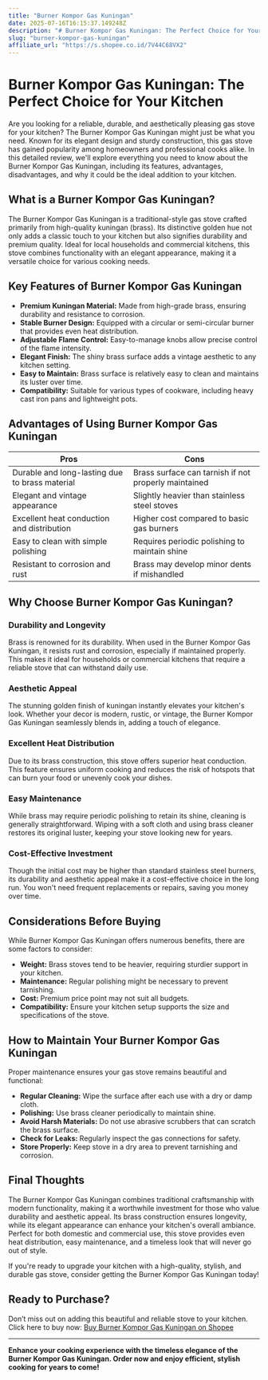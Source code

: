 ```yaml
---
title: "Burner Kompor Gas Kuningan"
date: 2025-07-16T16:15:37.149248Z
description: "# Burner Kompor Gas Kuningan: The Perfect Choice for Your Kitchen..."
slug: "burner-kompor-gas-kuningan"
affiliate_url: "https://s.shopee.co.id/7V44C68VX2"
---
```

# Burner Kompor Gas Kuningan: The Perfect Choice for Your Kitchen

Are you looking for a reliable, durable, and aesthetically pleasing gas stove for your kitchen? The Burner Kompor Gas Kuningan might just be what you need. Known for its elegant design and sturdy construction, this gas stove has gained popularity among homeowners and professional cooks alike. In this detailed review, we'll explore everything you need to know about the Burner Kompor Gas Kuningan, including its features, advantages, disadvantages, and why it could be the ideal addition to your kitchen.

## What is a Burner Kompor Gas Kuningan?

The Burner Kompor Gas Kuningan is a traditional-style gas stove crafted primarily from high-quality kuningan (brass). Its distinctive golden hue not only adds a classic touch to your kitchen but also signifies durability and premium quality. Ideal for local households and commercial kitchens, this stove combines functionality with an elegant appearance, making it a versatile choice for various cooking needs.

## Key Features of Burner Kompor Gas Kuningan

- **Premium Kuningan Material:** Made from high-grade brass, ensuring durability and resistance to corrosion.
- **Stable Burner Design:** Equipped with a circular or semi-circular burner that provides even heat distribution.
- **Adjustable Flame Control:** Easy-to-manage knobs allow precise control of the flame intensity.
- **Elegant Finish:** The shiny brass surface adds a vintage aesthetic to any kitchen setting.
- **Easy to Maintain:** Brass surface is relatively easy to clean and maintains its luster over time.
- **Compatibility:** Suitable for various types of cookware, including heavy cast iron pans and lightweight pots.

## Advantages of Using Burner Kompor Gas Kuningan

| Pros                                           | Cons                                              |
|------------------------------------------------|---------------------------------------------------|
| Durable and long-lasting due to brass material | Brass surface can tarnish if not properly maintained |
| Elegant and vintage appearance                | Slightly heavier than stainless steel stoves   |
| Excellent heat conduction and distribution   | Higher cost compared to basic gas burners      |
| Easy to clean with simple polishing            | Requires periodic polishing to maintain shine |
| Resistant to corrosion and rust               | Brass may develop minor dents if mishandled  |

## Why Choose Burner Kompor Gas Kuningan?

### Durability and Longevity

Brass is renowned for its durability. When used in the Burner Kompor Gas Kuningan, it resists rust and corrosion, especially if maintained properly. This makes it ideal for households or commercial kitchens that require a reliable stove that can withstand daily use.

### Aesthetic Appeal

The stunning golden finish of kuningan instantly elevates your kitchen's look. Whether your decor is modern, rustic, or vintage, the Burner Kompor Gas Kuningan seamlessly blends in, adding a touch of elegance.

### Excellent Heat Distribution

Due to its brass construction, this stove offers superior heat conduction. This feature ensures uniform cooking and reduces the risk of hotspots that can burn your food or unevenly cook your dishes.

### Easy Maintenance

While brass may require periodic polishing to retain its shine, cleaning is generally straightforward. Wiping with a soft cloth and using brass cleaner restores its original luster, keeping your stove looking new for years.

### Cost-Effective Investment

Though the initial cost may be higher than standard stainless steel burners, its durability and aesthetic appeal make it a cost-effective choice in the long run. You won't need frequent replacements or repairs, saving you money over time.

## Considerations Before Buying

While Burner Kompor Gas Kuningan offers numerous benefits, there are some factors to consider:

- **Weight:** Brass stoves tend to be heavier, requiring sturdier support in your kitchen.
- **Maintenance:** Regular polishing might be necessary to prevent tarnishing.
- **Cost:** Premium price point may not suit all budgets.
- **Compatibility:** Ensure your kitchen setup supports the size and specifications of the stove.

## How to Maintain Your Burner Kompor Gas Kuningan

Proper maintenance ensures your gas stove remains beautiful and functional:

- **Regular Cleaning:** Wipe the surface after each use with a dry or damp cloth.
- **Polishing:** Use brass cleaner periodically to maintain shine.
- **Avoid Harsh Materials:** Do not use abrasive scrubbers that can scratch the brass surface.
- **Check for Leaks:** Regularly inspect the gas connections for safety.
- **Store Properly:** Keep stove in a dry area to prevent tarnishing and corrosion.

## Final Thoughts

The Burner Kompor Gas Kuningan combines traditional craftsmanship with modern functionality, making it a worthwhile investment for those who value durability and aesthetic appeal. Its brass construction ensures longevity, while its elegant appearance can enhance your kitchen's overall ambiance. Perfect for both domestic and commercial use, this stove provides even heat distribution, easy maintenance, and a timeless look that will never go out of style.

If you're ready to upgrade your kitchen with a high-quality, stylish, and durable gas stove, consider getting the Burner Kompor Gas Kuningan today!

## Ready to Purchase?

Don’t miss out on adding this beautiful and reliable stove to your kitchen. Click here to buy now: [Buy Burner Kompor Gas Kuningan on Shopee](https://s.shopee.co.id/7V44C68VX2)

---

**Enhance your cooking experience with the timeless elegance of the Burner Kompor Gas Kuningan. Order now and enjoy efficient, stylish cooking for years to come!**